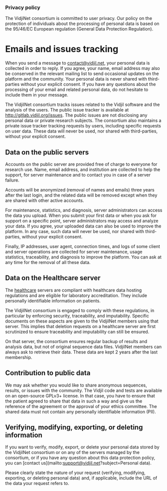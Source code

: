 
### Privacy policy

The VidjiNet consortium is committed to user privacy.
Our policy on the protection of individuals about the processing of personal data
is based on the 95/46/EC European regulation (General Data Protection Regulation).

# Emails and issues tracking

When you send a message to <contact@vidjil.net>, your personal data is collected in order to reply.
If you agree, your name, email address may also be conserved in the relevant mailing list
to send occasional updates on the platform and   the community.
Your personal data is never shared with third-parties without your explicit consent.
If you have any questions about the processing of your email and related personal data,
do not hesitate to include them in your message.

The VidjilNet consortium tracks issues related to the Vidjil software and the analysis of the users.
The public issue tracker is available at  <http://gitlab.vidjil.org/issues>.
The public issues are not disclosing any personal data or private research subjects.
The consortium also maintains a private issue tracker tracking requests by users,
including specific requests on user data.
These data will never be used, nor shared with third-parties, without your explicit consent.


## Data on the public servers

Accounts on the public server are provided free of charge to everyone for research use.
Name, email address, and institution are collected to help the support, for server maintenance
and to contact you in case of a server failure.

Accounts will be anonymized (removal of names and emails) three years after the last login,
and the related data will be removed except when they are shared with other active accounts.

For maintenance, statistics, and diagnosis, server administrators can access the data you upload.
When you submit your first data or when you ask for support on a specific point,
server administrators may access and analyze your data.
If you agree, your uploaded data can also be used to improve the platform.
In any case, such data will never be used, nor shared with third-parties, without your explicit consent.

Finally, IP addresses, user agent, connection times, and logs of some client and server operations are collected
for server maintenance, usage statistics, traceability, and diagnosis to improve the platform.
You can ask at any time for the removal of all these data.


## Data on the Healthcare server

The [healthcare](healthcare.md) servers are compliant with healthcare data hosting regulations
and are eligible for laboratory accreditation. They include personally identifiable information on patients.

The VidjilNet consortium is engaged to comply with these regulations,
in particular by enforcing security, traceability, and imputability.
Specific documents on these aspects are given to the VidjilNet members using that server.
This implies that deletion requests on a healthcare server are first scrutinized
to ensure traceability and imputability can still be ensured.

On that server, the consortium ensures regular backup of results and analysis data,
but not of original sequence data files.
VidjilNet members can always ask to retrieve their data.
These data are kept 2 years after the last membership.

## Contribution to public data

We may ask whether you would like to share anonymous sequences, results, or issues with the community.
The Vidjil code and tests are available on an open-source GPLv3+ license.
In that case, you have to ensure that the patient agreed to share that data
in such a way and give us the reference of the agreement or the approval of your ethics committee.
The shared data must not contain any personally identifiable information (PII).

## Verifying, modifying, exporting, or deleting information

If you want to verify, modify, export, or delete your personal data stored
by the VidjilNet consortium or on any of the servers managed by the consortium,
or if you have any question about this data protection policy,
you can [contact us](mailto:support@vidjil.net?subject=Personal data).

Please clearly state the nature of your request (verifying, modifying, exporting, or deleting personal data)
and, if applicable, include the URL of the data your request refers to.


